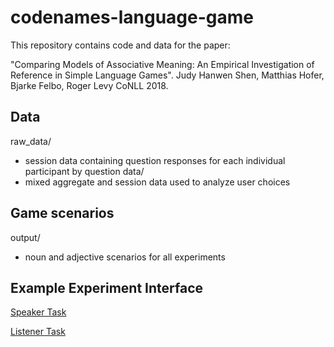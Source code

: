 # codenames-language-game

This repository contains code and data for the paper: 

"Comparing Models of Associative Meaning: An Empirical Investigation of Reference in Simple Language Games". Judy Hanwen Shen, Matthias Hofer, Bjarke Felbo, Roger Levy CoNLL 2018.

## Data
raw_data/
- session data containing question responses for each individual participant by question
data/ 
- mixed aggregate and session data used to analyze user choices 

## Game scenarios 
output/ 
- noun and adjective scenarios for all experiments 

## Example Experiment Interface

[Speaker Task](https://mit.co1.qualtrics.com/jfe/form/SV_8jMGzR6Kw) 

[Listener Task](https://mit.co1.qualtrics.com/jfe/form/SV_cHk4KE82sEx6aUt) 
